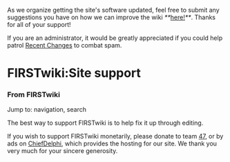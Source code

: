 As we organize getting the site's software updated, feel free to submit any
suggestions you have on how we can improve the wiki
_**_[here!](/index.php/User:Hallry/Suggestions "User:Hallry/Suggestions"
)_**_. Thanks for all of your support!

If you are an administrator, it would be greatly appreciated if you could help
patrol [Recent Changes](/index.php/Special:Recentchanges
"Special:Recentchanges" ) to combat spam.

# FIRSTwiki:Site support

### From FIRSTwiki

Jump to: navigation, search

The best way to support FIRSTwiki is to help fix it up through editing.

If you wish to support FIRSTwiki monetarily, please donate to team
[47](/index.php/47 "47" ), or by ads on [ChiefDelphi](/index.php/ChiefDelphi
"ChiefDelphi" ), which provides the hosting for our site. We thank you very
much for your sincere generosity.

